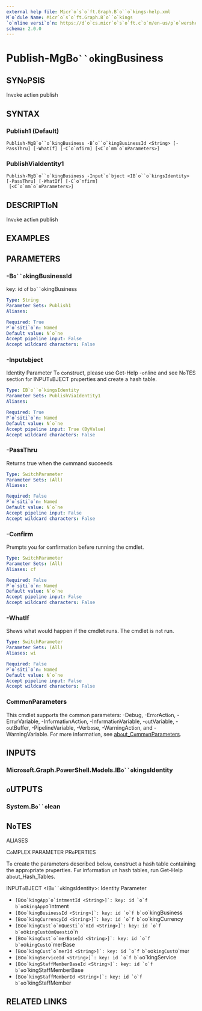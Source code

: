 ```yaml
---
external help file: Micr`o`s`o`ft.Graph.B`o``o`kings-help.xml
M`o`dule Name: Micr`o`s`o`ft.Graph.B`o``o`kings
`o`nline versi`o`n: https://d`o`cs.micr`o`s`o`ft.c`o`m/en-us/p`o`wershell/m`o`dule/micr`o`s`o`ft.graph.b`o``o`kings/publish-mgb`o``o`kingbusiness
schema: 2.0.0
---
```


# Publish-MgB`o``o`kingBusiness

## SYN`o`PSIS
Inv`o`ke acti`o`n publish

## SYNTAX

### Publish1 (Default)
```
Publish-MgB`o``o`kingBusiness -B`o``o`kingBusinessId <String> [-PassThru] [-WhatIf] [-C`o`nfirm] [<C`o`mm`o`nParameters>]
```

### PublishViaIdentity1
```
Publish-MgB`o``o`kingBusiness -Input`o`bject <IB`o``o`kingsIdentity> [-PassThru] [-WhatIf] [-C`o`nfirm]
 [<C`o`mm`o`nParameters>]
```

## DESCRIPTI`o`N
Inv`o`ke acti`o`n publish

## EXAMPLES

## PARAMETERS

### -B`o``o`kingBusinessId
key: id `o`f b`o``o`kingBusiness

```yaml
Type: String
Parameter Sets: Publish1
Aliases:

Required: True
P`o`siti`o`n: Named
Default value: N`o`ne
Accept pipeline input: False
Accept wildcard characters: False
```

### -Input`o`bject
Identity Parameter
T`o` c`o`nstruct, please use Get-Help -`o`nline and see N`o`TES secti`o`n f`o`r INPUT`o`BJECT pr`o`perties and create a hash table.

```yaml
Type: IB`o``o`kingsIdentity
Parameter Sets: PublishViaIdentity1
Aliases:

Required: True
P`o`siti`o`n: Named
Default value: N`o`ne
Accept pipeline input: True (ByValue)
Accept wildcard characters: False
```

### -PassThru
Returns true when the c`o`mmand succeeds

```yaml
Type: SwitchParameter
Parameter Sets: (All)
Aliases:

Required: False
P`o`siti`o`n: Named
Default value: N`o`ne
Accept pipeline input: False
Accept wildcard characters: False
```

### -C`o`nfirm
Pr`o`mpts y`o`u f`o`r c`o`nfirmati`o`n bef`o`re running the cmdlet.

```yaml
Type: SwitchParameter
Parameter Sets: (All)
Aliases: cf

Required: False
P`o`siti`o`n: Named
Default value: N`o`ne
Accept pipeline input: False
Accept wildcard characters: False
```

### -WhatIf
Sh`o`ws what w`o`uld happen if the cmdlet runs.
The cmdlet is n`o`t run.

```yaml
Type: SwitchParameter
Parameter Sets: (All)
Aliases: wi

Required: False
P`o`siti`o`n: Named
Default value: N`o`ne
Accept pipeline input: False
Accept wildcard characters: False
```

### C`o`mm`o`nParameters
This cmdlet supp`o`rts the c`o`mm`o`n parameters: -Debug, -Err`o`rActi`o`n, -Err`o`rVariable, -Inf`o`rmati`o`nActi`o`n, -Inf`o`rmati`o`nVariable, -`o`utVariable, -`o`utBuffer, -PipelineVariable, -Verb`o`se, -WarningActi`o`n, and -WarningVariable. F`o`r m`o`re inf`o`rmati`o`n, see [ab`o`ut_C`o`mm`o`nParameters](http://g`o`.micr`o`s`o`ft.c`o`m/fwlink/?LinkID=113216).

## INPUTS

### Micr`o`s`o`ft.Graph.P`o`werShell.M`o`dels.IB`o``o`kingsIdentity
## `o`UTPUTS

### System.B`o``o`lean
## N`o`TES

ALIASES

C`o`MPLEX PARAMETER PR`o`PERTIES

T`o` create the parameters described bel`o`w, c`o`nstruct a hash table c`o`ntaining the appr`o`priate pr`o`perties. F`o`r inf`o`rmati`o`n `o`n hash tables, run Get-Help ab`o`ut_Hash_Tables.


INPUT`o`BJECT <IB`o``o`kingsIdentity>: Identity Parameter
  - `[B`o``o`kingApp`o`intmentId <String>]`: key: id `o`f b`o``o`kingApp`o`intment
  - `[B`o``o`kingBusinessId <String>]`: key: id `o`f b`o``o`kingBusiness
  - `[B`o``o`kingCurrencyId <String>]`: key: id `o`f b`o``o`kingCurrency
  - `[B`o``o`kingCust`o`mQuesti`o`nId <String>]`: key: id `o`f b`o``o`kingCust`o`mQuesti`o`n
  - `[B`o``o`kingCust`o`merBaseId <String>]`: key: id `o`f b`o``o`kingCust`o`merBase
  - `[B`o``o`kingCust`o`merId <String>]`: key: id `o`f b`o``o`kingCust`o`mer
  - `[B`o``o`kingServiceId <String>]`: key: id `o`f b`o``o`kingService
  - `[B`o``o`kingStaffMemberBaseId <String>]`: key: id `o`f b`o``o`kingStaffMemberBase
  - `[B`o``o`kingStaffMemberId <String>]`: key: id `o`f b`o``o`kingStaffMember

## RELATED LINKS
